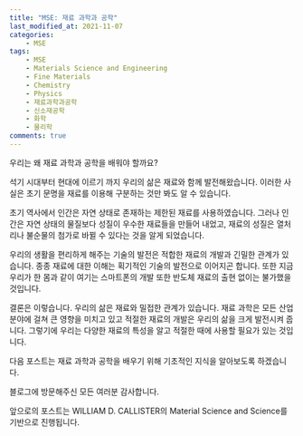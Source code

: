 ```yaml
---
title: "MSE: 재료 과학과 공학"
last_modified_at: 2021-11-07
categories:
    - MSE
tags:
    - MSE
    - Materials Science and Engineering
    - Fine Materials
    - Chemistry
    - Physics
    - 재료과학과공학
    - 신소재공학
    - 화학
    - 물리학
comments: true
---
```


 우리는 왜 재료 과학과 공학을 배워야 할까요?

 석기 시대부터 현대에 이르기 까지 우리의 삶은 재료와 함께 발전해왔습니다. 이러한 사실은 초기 문명을 재료를 이용해 구분하는 것만 봐도 알 수 있습니다.
 
 초기 역사에서 인간은 자연 상태로 존재하는 제한된 재료를 사용하였습니다. 그러나 인간은 자연 상태의 물질보다 성질이 우수한 재료들을 만들어 내었고, 재료의 성질은 열처리나 불순물의 첨가로 바뀔 수 있다는 것을 알게 되었습니다.
 
 우리의 생활을 편리하게 해주는 기술의 발전은 적합한 재료의 개발과 긴밀한 관계가 있습니다. 종종 재료에 대한 이해는 획기적인 기술의 발전으로 이어지곤 합니다. 또한 지금 우리가 한 몸과 같이 여기는 스마트폰의 개발 또한 반도체 재료의 출현 없이는 불가했을 것입니다. 
 
 결론은 이렇습니다. 
 우리의 삶은 재료와 밀접한 관계가 있습니다. 재료 과학은 모든 산업 분야에 걸쳐 큰 영향을 미치고 있고 적절한 재료의 개발은 우리의 삶을 크게 발전시켜 줍니다. 그렇기에 우리는 다양한 재료의 특성을 알고 적절한 때에 사용할 필요가 있는 것입니다. 

 다음 포스트는 재료 과학과 공학을 배우기 위해 기초적인 지식을 알아보도록 하겠습니다. 

 블로그에 방문해주신 모든 여러분 감사합니다.
 
 앞으로의 포스트는 WILLIAM D. CALLISTER의 Material Science and Science를 기반으로 진행됩니다. 
